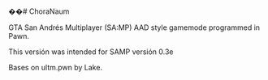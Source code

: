 ��# ChoraNaum

GTA San Andrés Multiplayer (SA:MP) AAD style gamemode programmed in Pawn.

This versión was intended for SAMP versión 0.3e

Bases on ultm.pwn by Lake.
